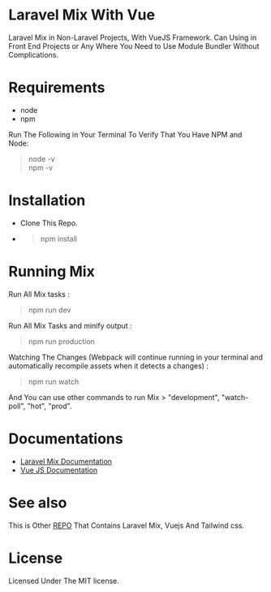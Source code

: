 # Laravel Mix With Vue

Laravel Mix in Non-Laravel Projects, With VueJS Framework. Can Using in Front End Projects or Any Where You Need to Use Module Bundler Without Complications.


# Requirements 

- node
- npm 

Run The Following in Your Terminal To Verify That You Have NPM and Node:

> node -v <br>
> npm -v


# Installation
- Clone This Repo.
- > npm install

# Running Mix 

Run All Mix tasks :
> npm run dev 

Run All Mix Tasks and minify output : 
> npm run production 

Watching The Changes (Webpack will continue running in your terminal and automatically recompile assets when it detects a changes) : 
> npm run watch 

And You can use other commands to run Mix > "development", "watch-poll", "hot", "prod".


# Documentations

 - [Laravel Mix Documentation](https://laravel-mix.com/docs/4.0/basic-example)
 - [Vue JS Documentation](https://vuejs.org/v2/api/)
 
# See also

This is Other [REPO](https://github.com/m7modg97/mixvuetailwind) That Contains Laravel Mix, Vuejs And Tailwind css.

# License

Licensed Under The MIT license.

